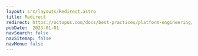 ```yaml
---
layout: src/layouts/Redirect.astro
title: Redirect
redirect: https://octopus.com/docs/best-practices/platform-engineering/enterprise-patterns
pubDate:  2023-01-01
navSearch: false
navSitemap: false
navMenu: false
---
```

